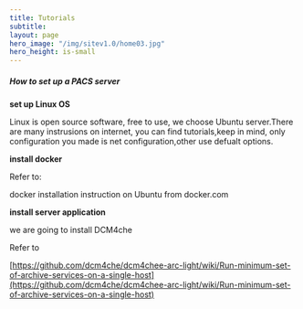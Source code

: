 ```yaml
---
title: Tutorials
subtitle: 
layout: page
hero_image: "/img/sitev1.0/home03.jpg"
hero_height: is-small
---
```


##### How to set up a PACS server

**set up Linux OS**

Linux is open source software, free to use, we choose Ubuntu server.There are many instrusions on internet, you can find tutorials,keep in mind, only configuration you made is net configuration,other use defualt options.

**install docker**

Refer to:

docker installation instruction on Ubuntu from docker.com

**install server application**

we are going to install DCM4che

Refer to

[https://github.com/dcm4che/dcm4chee-arc-light/wiki/Run-minimum-set-of-archive-services-on-a-single-host](https://github.com/dcm4che/dcm4chee-arc-light/wiki/Run-minimum-set-of-archive-services-on-a-single-host)

